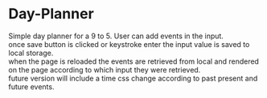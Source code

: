 # Day-Planner
Simple day planner for a 9 to 5.
User can add events in the input.<br>
once save button is clicked or keystroke enter the input value is saved to local storage.<br>
when the page is reloaded the events are retrieved from local and rendered on the page according to which input they were retrieved.
<br>
future version will include a time css change according to past present and future events.
